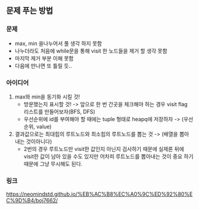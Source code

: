 ## 문제 푸는 방법
### 문제
- max, min 을나누어서 풀 생각 하지 못함
- 나누더라도 처음에 while문을 통해 visit 한 노드들을 제거 할 생각 못함
- 마지막 제거 부분 이해 못함
- 다음에 만나면 또 틀릴 듯..
### 아이디어
1. max와 min을 동기화 시킬 것!
    - 방문했는지 표시할 것! -> 앞으로 한 번 간곳을 체크해야 하는 경우 visit flag 리스트를 만들어보자(BFS, DFS)
    - 우선순위에 id를 부여해야 할 때에는 tuple 형태로 heapq에 저장하자 -> (우선순위, value)
2. 결과값으로는 최대힙의 루트노드와 최소힙의 루트노드를 뽑는 것 -> (배열을 뽑아내는 것이아니다)
    - 2번의 경우 루트노드만 visit한 값인지 아닌지 검사하기 때문에 실제론 뒤에 visit한 값이 남아 있을 수도 있지만 어차피 루트노드를 뽑아내는 것이 중요 하기 때문에 그냥 무시해도 된다.

### 링크
https://neomindstd.github.io/%EB%AC%B8%EC%A0%9C%ED%92%80%EC%9D%B4/boj7662/